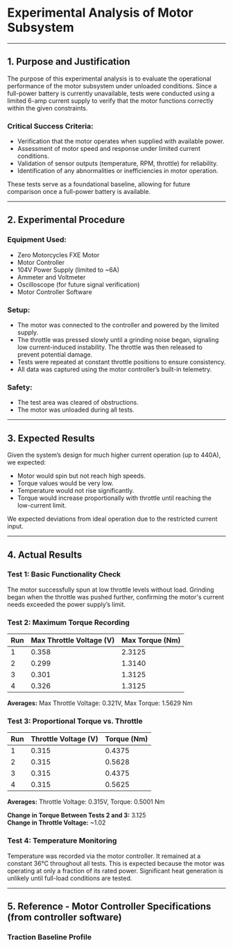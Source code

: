 # Experimental Analysis of Motor Subsystem

---

## 1. Purpose and Justification
The purpose of this experimental analysis is to evaluate the operational performance of the motor subsystem under unloaded conditions. Since a full-power battery is currently unavailable, tests were conducted using a limited 6-amp current supply to verify that the motor functions correctly within the given constraints.

### Critical Success Criteria:
- Verification that the motor operates when supplied with available power.
- Assessment of motor speed and response under limited current conditions.
- Validation of sensor outputs (temperature, RPM, throttle) for reliability.
- Identification of any abnormalities or inefficiencies in motor operation.

These tests serve as a foundational baseline, allowing for future comparison once a full-power battery is available.

---

## 2. Experimental Procedure

### Equipment Used:
- Zero Motorcycles FXE Motor
- Motor Controller
- 104V Power Supply (limited to ~6A)
- Ammeter and Voltmeter
- Oscilloscope (for future signal verification)
- Motor Controller Software

### Setup:
- The motor was connected to the controller and powered by the limited supply.
- The throttle was pressed slowly until a grinding noise began, signaling low current-induced instability. The throttle was then released to prevent potential damage.
- Tests were repeated at constant throttle positions to ensure consistency.
- All data was captured using the motor controller’s built-in telemetry.

### Safety:
- The test area was cleared of obstructions.
- The motor was unloaded during all tests.

---

## 3. Expected Results
Given the system’s design for much higher current operation (up to 440A), we expected:
- Motor would spin but not reach high speeds.
- Torque values would be very low.
- Temperature would not rise significantly.
- Torque would increase proportionally with throttle until reaching the low-current limit.

We expected deviations from ideal operation due to the restricted current input.

---

## 4. Actual Results

### Test 1: Basic Functionality Check
The motor successfully spun at low throttle levels without load. Grinding began when the throttle was pushed further, confirming the motor's current needs exceeded the power supply’s limit.

### Test 2: Maximum Torque Recording

| Run | Max Throttle Voltage (V) | Max Torque (Nm) |
|-----|--------------------------|------------------|
| 1   | 0.358                    | 2.3125           |
| 2   | 0.299                    | 1.3140           |
| 3   | 0.301                    | 1.3125           |
| 4   | 0.326                    | 1.3125           |

**Averages:** Max Throttle Voltage: 0.321V, Max Torque: 1.5629 Nm

### Test 3: Proportional Torque vs. Throttle

| Run | Throttle Voltage (V) | Torque (Nm) |
|-----|----------------------|-------------|
| 1   | 0.315                | 0.4375      |
| 2   | 0.315                | 0.5628      |
| 3   | 0.315                | 0.4375      |
| 4   | 0.315                | 0.5625      |

**Averages:** Throttle Voltage: 0.315V, Torque: 0.5001 Nm

**Change in Torque Between Tests 2 and 3:** 3.125  
**Change in Throttle Voltage:** ~1.02

### Test 4: Temperature Monitoring
Temperature was recorded via the motor controller. It remained at a constant 36°C throughout all tests. This is expected because the motor was operating at only a fraction of its rated power. Significant heat generation is unlikely until full-load conditions are tested.

---

## 5. Reference - Motor Controller Specifications (from controller software)

### Traction Baseline Profile


